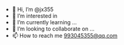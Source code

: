 - 👋 Hi, I’m @jx355
- 👀 I’m interested in 
- 🌱 I’m currently learning ...
- 💞️ I’m looking to collaborate on ...
- 📫 How to reach me 993045355@qq.com

<!---
jx355/jx355 is a ✨ special ✨ repository because its `README.md` (this file) appears on your GitHub profile.
You can click the Preview link to take a look at your changes.
--->
